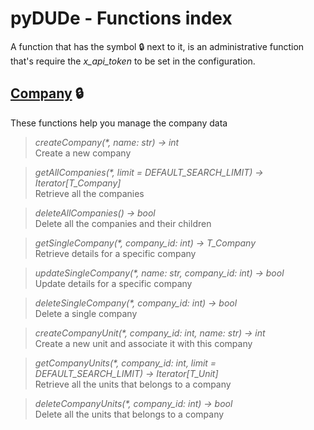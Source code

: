 # pyDUDe - Functions index

A function that has the symbol 🔒 next to it, is an administrative function that's require the *x_api_token* to be set in the configuration.

## **[Company](./company.md) 🔒**

These functions help you manage the company data

> _createCompany(*, name: str) -> int_  
> Create a new company

> _getAllCompanies(*, limit = DEFAULT_SEARCH_LIMIT) -> Iterator[T_Company]_  
> Retrieve all the companies

> _deleteAllCompanies() -> bool_  
> Delete all the companies and their children

> _getSingleCompany(*, company_id: int) -> T_Company_  
> Retrieve details for a specific company

> _updateSingleCompany(*, name: str, company_id: int) -> bool_  
> Update details for a specific company

> _deleteSingleCompany(*, company_id: int) -> bool_  
> Delete a single company

> _createCompanyUnit(*, company_id: int, name: str) -> int_  
> Create a new unit and associate it with this company

> _getCompanyUnits(*, company_id: int, limit = DEFAULT_SEARCH_LIMIT) -> Iterator[T_Unit]_  
> Retrieve all the units that belongs to a company

> _deleteCompanyUnits(*, company_id: int) -> bool_  
> Delete all the units that belongs to a company

